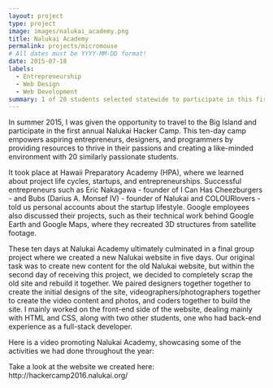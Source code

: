 ```yaml
---
layout: project
type: project
image: images/nalukai_academy.png
title: Nalukai Academy
permalink: projects/micromouse
# All dates must be YYYY-MM-DD format!
date: 2015-07-18
labels:
  - Entrepreneurship
  - Web Design
  - Web Development
summary: 1 of 20 students selected statewide to participate in this first camp funded by the Nalukai Foundation. The Nalukai Startup Camp brings together a group of Hawaii's most ambitious and inquisitive students to give them the tools and skills to be entrepreneurial problem solvers and digital storytellers.
---
```



In summer 2015, I was given the opportunity to travel to the Big Island and participate in the first annual Nalukai Hacker Camp. This ten-day camp empowers aspiring entrepreneurs, designers, and programmers by providing resources to thrive in their passions and creating a like-minded environment with 20 similarly passionate students. 

It took place at Hawaii Preparatory Academy (HPA), where we learned about project life cycles, startups, and entrepreneurships. Successful entrepreneurs such as Eric Nakagawa - founder of I Can Has Cheezburgers - and Bubs (Darius A. Monsef IV) - founder of Nalukai and COLOURlovers - told us personal accounts about the startup lifestyle. Google employees also discussed their projects, such as their technical work behind Google Earth and Google Maps, where they recreated 3D structures from satellite footage.

These ten days at Nalukai Academy ultimately culminated in a final group project where we created a new Nalukai website in five days. Our original task was to create new content for the old Nalukai website, but within the second day of receiving this project, we decided to completely scrap the old site and rebuild it together. We paired designers together together to create the initial designs of the site, videographers/photographers together to create the video content and photos, and coders together to build the site.  I mainly worked on the front-end side of the website, dealing mainly with HTML and CSS, along with two other students, one who had back-end experience as a full-stack developer. 

Here is a video promoting Nalukai Academy, showcasing some of the activities we had done throughout the year:
<div class="ui embed" data-source="youtube" data-id="s-f3MxRm6KE" >
</div>
Take a look at the website we created here: http://hackercamp2016.nalukai.org/


